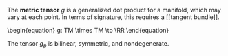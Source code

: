 The **metric tensor** $g$ is a generalized dot product for a manifold, which may vary at each point. In terms of signature, this requires a [[tangent bundle]].

\begin{equation}
g: TM \times TM \to \RR
\end{equation}

The tensor $g_p$ is bilinear, symmetric, and nondegenerate.